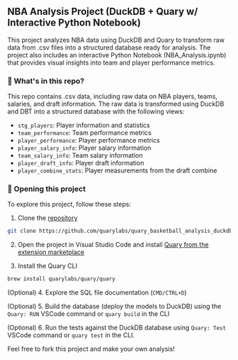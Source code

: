 ## NBA Analysis Project (DuckDB + Quary w/ Interactive Python Notebook)

This project analyzes NBA data using DuckDB and Quary to transform raw data from .csv files into a structured database ready for analysis. The project also includes an interactive Python Notebook (NBA_Analysis.ipynb) that provides visual insights into team and player performance metrics.

### 📂 What's in this repo?

This repo contains .csv data, including raw data on NBA players, teams, salaries, and draft information. The raw data is transformed using DuckDB and DBT into a structured database with the following views:

- `stg_players`: Player information and statistics
- `team_performance`: Team performance metrics
- `player_performance`: Player performance metrics
- `player_salary_info`: Player salary information
- `team_salary_info`: Team salary information
- `player_draft_info`: Player draft information
- `player_combine_stats`: Player measurements from the draft combine

### 🚀 Opening this project

To explore this project, follow these steps:

1. Clone the [repository](https://github.com/quarylabs/quary_basketball_analysis_duckdb)

```bash
git clone https://github.com/quarylabs/quary_basketball_analysis_duckdb.git
```

2. Open the project in Visual Studio Code and install [Quary from the extension marketplace](https://marketplace.visualstudio.com/items?itemName=Quary.quary-extension)

3. Install the Quary CLI

```bash
brew install quarylabs/quary/quary
```

(Optional) 4. Explore the SQL file documentation (`CMD/CTRL+D`)

(Optional) 5. Build the database (deploy the models to DuckDB) using the `Quary: RUN` VSCode command or `quary build` in the CLI

(Optional) 6. Run the tests against the DuckDB database using `Quary: Test` VSCode command or `quary test` in the CLI.

Feel free to fork this project and make your own analysis!